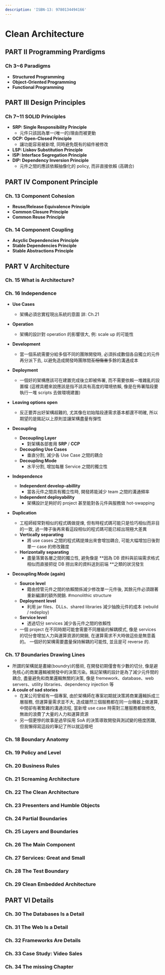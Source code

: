 ```yaml
---
description: 'ISBN-13: 9780134494166'
---
```


# Clean Architecture

## PART II Programming Prardigms

### Ch 3~6 Paradigms

* **Structured Programming**
* **Object-Oriented Programming**
* **Functional Programming**

## PART III **Design Principles**

### Ch 7~11 SOLID Principles

* **SRP: Single Responsibility Principle**
  * 元件只該因為單一\(唯一的\)理由而被更動
* **OCP: Open-Closed Principle**
  * 讓功能容易被新增, 同時避免既有的組件被修改
* **LSP: Liskov Substitution Principle**
* **ISP: Interface Segregation Principle**
* **DIP: Dependency Inversion Principle**
  * 元件之間的應該依賴抽像化的 policy, 而非直接依賴 \(高耦合\)

## PART IV Component Principle

### Ch. 13 **Component Cohesion**

* **Reuse/Release Equivalence Principle**
* **Common Closure Principle**
* **Common Reuse Principle**

### Ch. 14 **Component Coupling**

* **Acyclic Dependencies Principle**
* **Stable Dependencies Principle**
* **Stable Abstractions Principle**

## PART V Architecture

### Ch. 15 What is Architecture?

### Ch. 16  Independence 

* **Use Cases**
  * 架構必須忠實程現出系統的意圖 詳: Ch.21
* **Operation**
  * 架構的設計對 operation 的影響很大, 例: scale up 的可能性
* **Development**
  * 當一個系統需要分給多個不同的團隊開發時, 必須拆成數個各自獨立的元件再分派下去, 以避免造成開發時團隊間~~互相傷害~~多餘的溝通成本
* **Deployment**
  * 一個好的架構應該可在建置完成後立即被佈署, 而不需要依賴一堆雜亂的設置檔  \(這裡具體來說應該是指不該具有高度的環境依賴, 像是在佈署階段要執行一堆 scripts 去做環境建置\)
* **Leaving options open**

  * 反正要弄出好架構超難的, 尤其像在初始階段連需求基本都還不明確,  所以期望的是銘記以上原則並讓架構盡量有彈性

* **Decoupling**
  * **Decoupling Layer**
    * 對架構各部套用 **SRP** / **CCP**
  * **Decoupling Use Cases**
    * 垂直分割, 減少各 Use Case 之間的耦合
  * **Decoupling Mode**
    * 水平分割, 增加每層 Service 之間的獨立性
* **Independence**
  * **Independent develop-abillity**
    * 當各元件之間具有獨立性時, 開發將能減少 team 之間的溝通頻率
  * **Independent deployability**
    * 架構設計足夠好的 project 甚至能對各元件與服務做 hot-swapping
* **Duplication**
  * 工程師經常對相似的程式碼做提煉, 但有時程式碼可能只是恰巧相似而非目的一致, 過一陣子後再來看這段相似的程式碼可能已經出現極大差異
  * **Vertically separating**
    * 將 use cases 之間的程式碼提煉出來會增加耦合, 可能大幅增加日後對單一 case 的修改難度
  * **Horizontally separating**
    * 盡量落實各層之間的獨立性, 避免像是 **因為 DB 資料與前端需求格式相似而直接把從 DB 撈出來的資料送到前端 **之類的狀況發生
* **Decoupling Mode \(again\)**
  * **Source level**
    * 籍由控管元件之間的依賴關係減少修改單一元件後, 其餘元件必須跟著重新編譯的額外開銷.  \#monolithic structure
  * **Deployment level**
    * 利用 jar files、DLLs、shared libraries 減少抽換元件的成本 \(rebuild / redeploy\)
  * **Service level**
    * 透過切分 services 減少各元件之間的依賴性
  * 一個 project 在不同時期可能會需要不同層級的解耦模式, 像是 services 的切分會增加人力與運算資源的開銷, 在運算需求不大時做這些是無意義的。 一個好的架構需要盡量保持解耦的可能性, 並且是可 reverse 的.

### Ch. 17 Boundaries Drawing Lines
  
* 所謂的架構就是畫線(boundry)的藝術, 在開發初期僅會有少數的切分, 像是避免核心的商業邏輯被開發中的決策污染。銘記架構的設計是為了減少元件間的耦合, 盡量避免和商業邏輯無關的決策, 像是 fremework、database、web servers、utility libraries、dependency injection 等
* **A coule of sad stories**
  * 在某公司曾經有一個專案, 由於架構師在專案初期就決策將商業邏輯拆成三層服務, 但運算量需求並不大, 造成雖然三個服務都在同一台機器上做運算, 中間卻有著繁雜的溝通流程, 當新增 use case 時需對三層服務都做修改, 無故的浪費了大量的人力和運算資源
  * 另一個更慘的故事是過早採用 SoA 的決策導致開發與測試變的極度困難, 但我懶得寫這段的筆記了所以就這樣吧

### Ch. 18 Boundary Anatomy

### Ch. 19 Policy and Level

### Ch. 20 Business Rules

### Ch. 21 Screaming Architecture

### Ch. 22 The Clean Architecture

### Ch. 23 Presenters and Humble Objects

### Ch. 24 Partial Boundaries

### Ch. 25 Layers and Boundaries

### Ch. 26 The Main Component

### Ch. 27 Services: Great and Small

### Ch. 28 The Test Boundary

### Ch. 29 Clean Embedded Architecture

## PART VI Details

### Ch. 30 The Databases Is a Detail

### Ch. 31 The Web Is a Detail

### Ch. 32 Frameworks Are Details

### Ch. 33 Case Study: Video Sales

### Ch. 34 The missing Chapter

